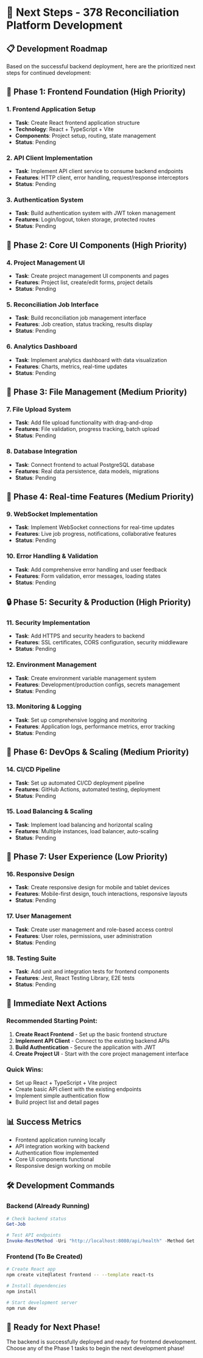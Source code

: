 # 🎯 Next Steps - 378 Reconciliation Platform Development

## 📋 Development Roadmap

Based on the successful backend deployment, here are the prioritized next steps for continued development:

## 🚀 Phase 1: Frontend Foundation (High Priority)

### 1. Frontend Application Setup
- **Task**: Create React frontend application structure
- **Technology**: React + TypeScript + Vite
- **Components**: Project setup, routing, state management
- **Status**: Pending

### 2. API Client Implementation
- **Task**: Implement API client service to consume backend endpoints
- **Features**: HTTP client, error handling, request/response interceptors
- **Status**: Pending

### 3. Authentication System
- **Task**: Build authentication system with JWT token management
- **Features**: Login/logout, token storage, protected routes
- **Status**: Pending

## 🎨 Phase 2: Core UI Components (High Priority)

### 4. Project Management UI
- **Task**: Create project management UI components and pages
- **Features**: Project list, create/edit forms, project details
- **Status**: Pending

### 5. Reconciliation Job Interface
- **Task**: Build reconciliation job management interface
- **Features**: Job creation, status tracking, results display
- **Status**: Pending

### 6. Analytics Dashboard
- **Task**: Implement analytics dashboard with data visualization
- **Features**: Charts, metrics, real-time updates
- **Status**: Pending

## 📁 Phase 3: File Management (Medium Priority)

### 7. File Upload System
- **Task**: Add file upload functionality with drag-and-drop
- **Features**: File validation, progress tracking, batch upload
- **Status**: Pending

### 8. Database Integration
- **Task**: Connect frontend to actual PostgreSQL database
- **Features**: Real data persistence, data models, migrations
- **Status**: Pending

## 🔄 Phase 4: Real-time Features (Medium Priority)

### 9. WebSocket Implementation
- **Task**: Implement WebSocket connections for real-time updates
- **Features**: Live job progress, notifications, collaborative features
- **Status**: Pending

### 10. Error Handling & Validation
- **Task**: Add comprehensive error handling and user feedback
- **Features**: Form validation, error messages, loading states
- **Status**: Pending

## 🔒 Phase 5: Security & Production (High Priority)

### 11. Security Implementation
- **Task**: Add HTTPS and security headers to backend
- **Features**: SSL certificates, CORS configuration, security middleware
- **Status**: Pending

### 12. Environment Management
- **Task**: Create environment variable management system
- **Features**: Development/production configs, secrets management
- **Status**: Pending

### 13. Monitoring & Logging
- **Task**: Set up comprehensive logging and monitoring
- **Features**: Application logs, performance metrics, error tracking
- **Status**: Pending

## 🚀 Phase 6: DevOps & Scaling (Medium Priority)

### 14. CI/CD Pipeline
- **Task**: Set up automated CI/CD deployment pipeline
- **Features**: GitHub Actions, automated testing, deployment
- **Status**: Pending

### 15. Load Balancing & Scaling
- **Task**: Implement load balancing and horizontal scaling
- **Features**: Multiple instances, load balancer, auto-scaling
- **Status**: Pending

## 📱 Phase 7: User Experience (Low Priority)

### 16. Responsive Design
- **Task**: Create responsive design for mobile and tablet devices
- **Features**: Mobile-first design, touch interactions, responsive layouts
- **Status**: Pending

### 17. User Management
- **Task**: Create user management and role-based access control
- **Features**: User roles, permissions, user administration
- **Status**: Pending

### 18. Testing Suite
- **Task**: Add unit and integration tests for frontend components
- **Features**: Jest, React Testing Library, E2E tests
- **Status**: Pending

## 🎯 Immediate Next Actions

### Recommended Starting Point:
1. **Create React Frontend** - Set up the basic frontend structure
2. **Implement API Client** - Connect to the existing backend APIs
3. **Build Authentication** - Secure the application with JWT
4. **Create Project UI** - Start with the core project management interface

### Quick Wins:
- Set up React + TypeScript + Vite project
- Create basic API client with the existing endpoints
- Implement simple authentication flow
- Build project list and detail pages

## 📊 Success Metrics

- Frontend application running locally
- API integration working with backend
- Authentication flow implemented
- Core UI components functional
- Responsive design working on mobile

## 🛠️ Development Commands

### Backend (Already Running)
```powershell
# Check backend status
Get-Job

# Test API endpoints
Invoke-RestMethod -Uri "http://localhost:8080/api/health" -Method Get
```

### Frontend (To Be Created)
```bash
# Create React app
npm create vite@latest frontend -- --template react-ts

# Install dependencies
npm install

# Start development server
npm run dev
```

## 🎉 Ready for Next Phase!

The backend is successfully deployed and ready for frontend development. Choose any of the Phase 1 tasks to begin the next development phase!
